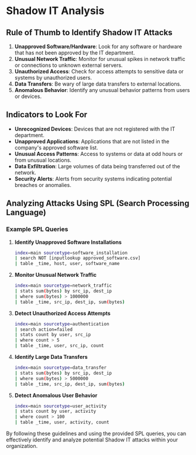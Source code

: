 # Shadow IT Analysis

## Rule of Thumb to Identify Shadow IT Attacks

1. **Unapproved Software/Hardware**: Look for any software or hardware that has not been approved by the IT department.
2. **Unusual Network Traffic**: Monitor for unusual spikes in network traffic or connections to unknown external servers.
3. **Unauthorized Access**: Check for access attempts to sensitive data or systems by unauthorized users.
4. **Data Transfers**: Be wary of large data transfers to external locations.
5. **Anomalous Behavior**: Identify any unusual behavior patterns from users or devices.

## Indicators to Look For

- **Unrecognized Devices**: Devices that are not registered with the IT department.
- **Unapproved Applications**: Applications that are not listed in the company's approved software list.
- **Unusual Access Patterns**: Access to systems or data at odd hours or from unusual locations.
- **Data Exfiltration**: Large volumes of data being transferred out of the network.
- **Security Alerts**: Alerts from security systems indicating potential breaches or anomalies.

## Analyzing Attacks Using SPL (Search Processing Language)

### Example SPL Queries

1. **Identify Unapproved Software Installations**
    ```bash
    index=main sourcetype=software_installation
    | search NOT [inputlookup approved_software.csv]
    | table _time, host, user, software_name
    ```

2. **Monitor Unusual Network Traffic**
    ```bash
    index=main sourcetype=network_traffic
    | stats sum(bytes) by src_ip, dest_ip
    | where sum(bytes) > 1000000
    | table _time, src_ip, dest_ip, sum(bytes)
    ```

3. **Detect Unauthorized Access Attempts**
    ```bash
    index=main sourcetype=authentication
    | search action=failed
    | stats count by user, src_ip
    | where count > 5
    | table _time, user, src_ip, count
    ```

4. **Identify Large Data Transfers**
    ```bash
    index=main sourcetype=data_transfer
    | stats sum(bytes) by src_ip, dest_ip
    | where sum(bytes) > 5000000
    | table _time, src_ip, dest_ip, sum(bytes)
    ```

5. **Detect Anomalous User Behavior**
    ```bash
    index=main sourcetype=user_activity
    | stats count by user, activity
    | where count > 100
    | table _time, user, activity, count
    ```

By following these guidelines and using the provided SPL queries, you can effectively identify and analyze potential Shadow IT attacks within your organization.